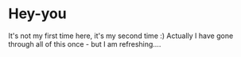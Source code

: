 # Hey-you
It's not my first time here, it's my second time :)
Actually I have gone through  all of this once - but I am refreshing....
